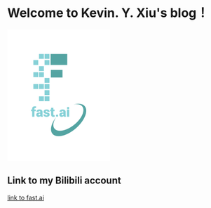 # Welcome to Kevin. Y. Xiu's blog！


![Image of fast.ai logo](images/logo.png)

## Link to my Bilibili account

[link to fast.ai](https://www.fast.ai)
